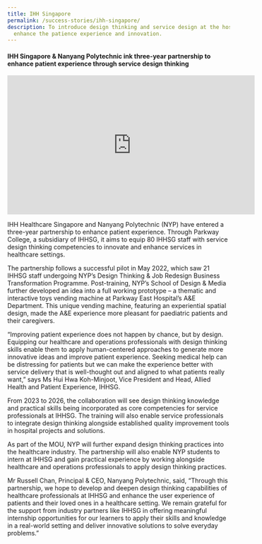 ```yaml
---
title: IHH Singapore
permalink: /success-stories/ihh-singapore/
description: To introduce design thinking and service design at the hospitals to
  enhance the patience experience and innovation.
---
```

#### **IHH Singapore &amp; Nanyang Polytechnic ink three-year partnership to enhance patient experience through service design thinking**


<iframe allowfullscreen="" allow="accelerometer; autoplay; clipboard-write; encrypted-media; gyroscope; picture-in-picture; web-share" frameborder="0" title="YouTube video player" src="https://www.youtube.com/embed/0tQK3Qpio9I" height="315" width="560"></iframe>

IHH Healthcare Singapore and Nanyang Polytechnic (NYP) have entered a three-year partnership to enhance patient experience. Through Parkway College, a subsidiary of IHHSG, it aims to equip 80 IHHSG staff with service design thinking competencies to innovate and enhance services in healthcare settings.

The partnership follows a successful pilot in May 2022, which saw 21 IHHSG staff undergoing NYP’s Design Thinking &amp; Job Redesign Business Transformation Programme. Post-training, NYP’s School of Design &amp; Media further developed an idea into a full working prototype – a thematic and interactive toys vending machine at Parkway East Hospital’s A&amp;E Department. This unique vending machine, featuring an experiential spatial design, made the A&amp;E experience more pleasant for paediatric patients and their caregivers.

“Improving patient experience does not happen by chance, but by design. Equipping our healthcare and operations professionals with design thinking skills enable them to apply human-centered approaches to generate more innovative ideas and improve patient experience. Seeking medical help can be distressing for patients but we can make the experience better with service delivery that is well-thought out and aligned to what patients really want,” says Ms Hui Hwa Koh-Minjoot, Vice President and Head, Allied Health and Patient Experience, IHHSG.

From 2023 to 2026, the collaboration will see design thinking knowledge and practical skills being incorporated as core competencies for service professionals at IHHSG. The training will also enable service professionals to integrate design thinking alongside established quality improvement tools in hospital projects and solutions.

As part of the MOU, NYP will further expand design thinking practices into the healthcare industry. The partnership will also enable NYP students to intern at IHHSG and gain practical experience by working alongside healthcare and operations professionals to apply design thinking practices.

Mr Russell Chan, Principal &amp; CEO, Nanyang Polytechnic, said, “Through this partnership, we hope to develop and deepen design thinking capabilities of healthcare professionals at IHHSG and enhance the user experience of patients and their loved ones in a healthcare setting. We remain grateful for the support from industry partners like IHHSG in offering meaningful internship opportunities for our learners to apply their skills and knowledge in a real-world setting and deliver innovative solutions to solve everyday problems.”